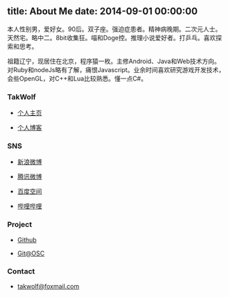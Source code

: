 title: About Me
date: 2014-09-01 00:00:00
---

本人性别男，爱好女。90后。双子座。强迫症患者。精神病晚期。二次元人士。天然宅。略中二。8bit收集狂。喵和Doge控。推理小说爱好者。打乒乓。喜欢探索和思考。

祖籍辽宁，现居住在北京，程序猿一枚。主修Android、Java和Web技术方向。对Ruby和nodeJs略有了解，痛恨Javascript。业余时间喜欢研究游戏开发技术，会些OpenGL，对C++和Lua比较熟悉。懂一点C#。

### TakWolf ###

- [个人主页](http://takwolf.com)

- [个人博客](http://blog.takwolf.com)

### SNS ###

- [新浪微博](http://weibo.com/takwolf)

- [腾讯微博](http://t.qq.com/takwolf)

- [百度空间](http://www.baidu.com/p/英雄E幻影狼人)

- [哔哩哔哩](http://space.bilibili.com/445245) 

### Project ###

- [Github](https://github.com/takwolf)

- [Git@OSC](http://git.oschina.net/takwolf)

### Contact ###

- takwolf@foxmail.com
